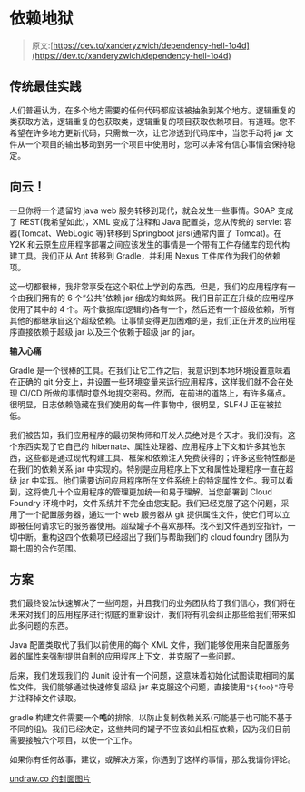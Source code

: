 # 依赖地狱

> 原文:[https://dev.to/xanderyzwich/dependency-hell-1o4d](https://dev.to/xanderyzwich/dependency-hell-1o4d)

## [](#traditional-best-practices)传统最佳实践

人们普遍认为，在多个地方需要的任何代码都应该被抽象到某个地方。逻辑重复的类获取方法，逻辑重复的包获取类，逻辑重复的项目获取依赖项目。有道理。您不希望在许多地方更新代码，只需做一次，让它渗透到代码库中，当您手动将 jar 文件从一个项目的输出移动到另一个项目中使用时，您可以非常有信心事情会保持稳定。

## [](#to-the-cloud)向云！

一旦你将一个遗留的 java web 服务转移到现代，就会发生一些事情。SOAP 变成了 REST(我希望如此)，XML 变成了注释和 Java 配置类，您从传统的 servlet 容器(Tomcat、WebLogic 等)转移到 Springboot jars(通常内置了 Tomcat)。在 Y2K 和云原生应用程序部署之间应该发生的事情是一个带有工件存储库的现代构建工具。我们正从 Ant 转移到 Gradle，并利用 Nexus 工件库作为我们的依赖项。

这一切都很棒，我非常享受在这个职位上学到的东西。但是，我们的应用程序有一个由我们拥有的 6 个“公共”依赖 jar 组成的蜘蛛网。我们目前正在升级的应用程序使用了其中的 4 个。两个数据库(逻辑的)各有一个，然后还有一个超级依赖，所有其他的都继承自这个超级依赖。让事情变得更加困难的是，我们正在开发的应用程序直接依赖于超级 jar 以及三个依赖于超级 jar 的 jar。

**输入心痛**

Gradle 是一个很棒的工具。在我们让它工作之后，我意识到本地环境设置意味着在正确的 git 分支上，并设置一些环境变量来运行应用程序，这样我们就不会在处理 CI/CD 所做的事情时意外地提交密码。然而，在前进的道路上，有许多痛点。很明显，日志依赖隐藏在我们使用的每一件事物中，很明显，SLF4J 正在被拉低。

我们被告知，我们应用程序的最初架构师和开发人员绝对是个天才。我们没有。这个东西实现了它自己的 hibernate、属性处理器、应用程序上下文和许多其他东西，这些都是通过现代构建工具、框架和依赖注入免费获得的；许多这些特性都是在我们的依赖关系 jar 中实现的。特别是应用程序上下文和属性处理程序一直在超级 jar 中实现。他们需要访问应用程序所在文件系统上的特定属性文件。我可以看到，这将使几十个应用程序的管理更加统一和易于理解。当您部署到 Cloud Foundry 环境中时，文件系统并不完全由您支配。我们已经克服了这个问题，采用了一个配置服务器，通过一个 web 服务器从 git 提供属性文件，使它们可以立即被任何请求它的服务器使用。超级罐子不喜欢那样。找不到文件遇到空指针，一切中断。重构这四个依赖项已经超出了我们与帮助我们的 cloud foundry 团队为期七周的合作范围。

## [](#solutions)方案

我们最终设法快速解决了一些问题，并且我们的业务团队给了我们信心，我们将在未来对我们的应用程序进行彻底的重新设计，我们将有机会纠正那些给我们带来如此多问题的东西。

Java 配置类取代了我们以前使用的每个 XML 文件，我们能够使用来自配置服务器的属性来强制提供自制的应用程序上下文，并克服了一些问题。

后来，我们发现我们的 Junit 设计有一个问题，这意味着初始化试图读取相同的属性文件，我们能够通过快速修复超级 jar 来克服这个问题，直接使用`"${foo}"`符号并注释掉文件读取。

gradle 构建文件需要一个**吨**的排除，以防止复制依赖关系(可能基于也可能不基于不同的组)。我们已经决定，这些共同的罐子不应该如此相互依赖，因为我们目前需要接触六个项目，以使一个工作。

如果你有任何故事，建议，或解决方案，你遇到了这样的事情，那么我请你评论。

[undraw.co 的封面图片](https://undraw.co/)